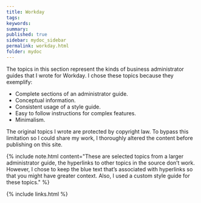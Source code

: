 ```yaml
---
title: Workday
tags:
keywords:
summary:
published: true
sidebar: mydoc_sidebar
permalink: workday.html
folder: mydoc
---
```


The topics in this section represent the kinds of business administrator guides that I wrote for Workday. I chose these topics because they exemplify:
* Complete sections of an administrator guide.
* Conceptual information.
* Consistent usage of a style guide.
* Easy to follow instructions for complex features.
* Minimalism.

The original topics I wrote are protected by copyright law. To bypass this limitation so I could share my work, I thoroughly altered the content before publishing on this site.

{% include note.html content="These are selected topics from a larger administrator guide, the hyperlinks to other topics in the source don’t work. However, I chose to keep the blue text that’s associated with hyperlinks so that you might have greater context. Also, I used a custom style guide for these topics." %}


{% include links.html %}
